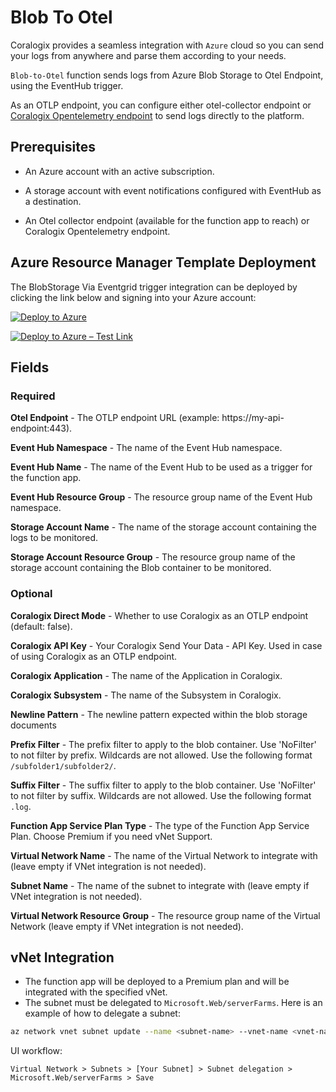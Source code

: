 # Blob To Otel

Coralogix provides a seamless integration with ``Azure`` cloud so you can send your logs from anywhere and parse them according to your needs.

`Blob-to-Otel` function sends logs from Azure Blob Storage to Otel Endpoint, using the EventHub trigger.

As an OTLP endpoint, you can configure either otel-collector endpoint or [Coralogix Opentelemetry endpoint](https://coralogix.com/docs/integrations/coralogix-endpoints/#opentelemetry) to send logs directly to the platform.

## Prerequisites

* An Azure account with an active subscription.

* A storage account with event notifications configured with EventHub as a destination.

* An Otel collector endpoint (available for the function app to reach) or Coralogix Opentelemetry endpoint.

## Azure Resource Manager Template Deployment

The BlobStorage Via Eventgrid trigger integration can be deployed by clicking the link below and signing into your Azure account:

[![Deploy to Azure](https://aka.ms/deploytoazurebutton)](https://portal.azure.com/#create/Microsoft.Template/uri/https%3A%2F%2Fraw.githubusercontent.com%2Fcoralogix%2Fcoralogix-azure-serverless%2Fmaster%2FBlobToOtel%2FARM%2FBlobToOtel.json)

[![Deploy to Azure – Test Link](https://aka.ms/deploytoazurebutton)](https://portal.azure.com/#create/Microsoft.Template/uri/https%3A%2F%2Fraw.githubusercontent.com%2Fcoralogix%2Fcoralogix-azure-serverless%2Ffeat-cds-1933-otel-shipper%2FBlobToOtel%2FARM%2FBlobToOtel.json)

## Fields

### Required

**Otel Endpoint** - The OTLP endpoint URL (example: https://my-api-endpoint:443).

**Event Hub Namespace** - The name of the Event Hub namespace.

**Event Hub Name** - The name of the Event Hub to be used as a trigger for the function app.

**Event Hub Resource Group** - The resource group name of the Event Hub namespace.

**Storage Account Name** - The name of the storage account containing the logs to be monitored.

**Storage Account Resource Group** - The resource group name of the storage account containing the Blob container to be monitored.

### Optional

**Coralogix Direct Mode** - Whether to use Coralogix as an OTLP endpoint (default: false).

**Coralogix API Key** - Your Coralogix Send Your Data - API Key. Used in case of using Coralogix as an OTLP endpoint.

**Coralogix Application** - The name of the Application in Coralogix.

**Coralogix Subsystem** - The name of the Subsystem in Coralogix.

**Newline Pattern** - The newline pattern expected within the blob storage documents

**Prefix Filter** - The prefix filter to apply to the blob container. Use 'NoFilter' to not filter by prefix. Wildcards are not allowed. Use the following format `/subfolder1/subfolder2/`.

**Suffix Filter** - The suffix filter to apply to the blob container. Use 'NoFilter' to not filter by suffix. Wildcards are not allowed. Use the following format `.log`.

**Function App Service Plan Type** - The type of the Function App Service Plan. Choose Premium if you need vNet Support.

**Virtual Network Name** - The name of the Virtual Network to integrate with (leave empty if VNet integration is not needed).

**Subnet Name** - The name of the subnet to integrate with (leave empty if VNet integration is not needed).

**Virtual Network Resource Group** - The resource group name of the Virtual Network (leave empty if VNet integration is not needed).

## vNet Integration

* The function app will be deployed to a Premium plan and will be integrated with the specified vNet.
* The subnet must be delegated to `Microsoft.Web/serverFarms`. Here is an example of how to delegate a subnet:

```bash
az network vnet subnet update --name <subnet-name> --vnet-name <vnet-name> --resource-group <resource-group-name> --delegations Microsoft.Web/serverFarms
```

UI workflow:

```
Virtual Network > Subnets > [Your Subnet] > Subnet delegation > Microsoft.Web/serverFarms > Save
```

